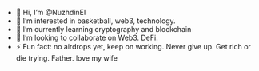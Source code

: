 - 👋 Hi, I’m @NuzhdinEI
- 👀 I’m interested in basketball, web3, technology.
- 🌱 I’m currently learning cryptography and blockchain
- 💞️ I’m looking to collaborate on Web3. DeFi.
- ⚡ Fun fact: no airdrops yet, keep on working. Never give up. Get rich or die trying. Father. love my wife

<!---
NuzhdinEI/NuzhdinEI is a ✨ special ✨ repository because its `README.md` (this file) appears on your GitHub profile.
You can click the Preview link to take a look at your changes.
--->
